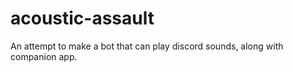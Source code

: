 # acoustic-assault
An attempt to make a bot that can play discord sounds, along with companion app.
